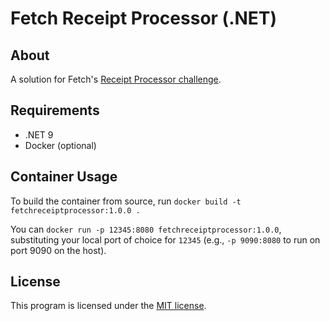Fetch Receipt Processor (.NET)
==============================

About
-----
A solution for Fetch's [Receipt Processor challenge][fetch-rpc].

Requirements
------------
* .NET 9
* Docker (optional)

Container Usage
---------------
To build the container from source, run `docker build -t fetchreceiptprocessor:1.0.0 .`

You can `docker run -p 12345:8080 fetchreceiptprocessor:1.0.0`, substituting your local port of choice 
for `12345` (e.g., `-p 9090:8080` to run on port 9090 on the host).

License
-------
This program is licensed under the [MIT license][license].

[license]: https://rnelson.mit-license.org
[fetch-rpc]: https://github.com/fetch-rewards/receipt-processor-challenge